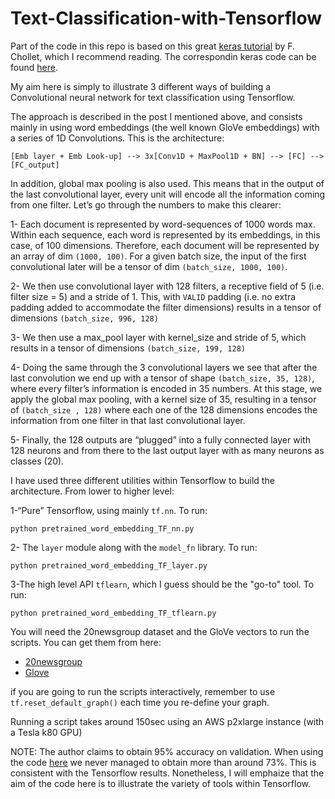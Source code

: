 # Text-Classification-with-Tensorflow

Part of the code in this repo is based on this great [keras tutorial](https://blog.keras.io/using-pre-trained-word-embeddings-in-a-keras-model.html) by F. Chollet, which I recommend reading. The correspondin keras code can be found [here](https://github.com/fchollet/keras/blob/master/examples/pretrained_word_embeddings.py).

My aim here is simply to illustrate 3 different ways of building a Convolutional neural network for text classification using Tensorflow. 

The approach is described in the post I mentioned above, and consists mainly in using word embeddings (the well known GloVe embeddings) with a series of 1D Convolutions. This is the architecture:

`[Emb layer + Emb Look-up] --> 3x[Conv1D + MaxPool1D + BN] --> [FC] --> [FC_output]`

In addition, global max pooling is also used. This means that in the output of the last convolutional layer, every unit will encode all the information coming from one filter. Let’s go through the numbers to make this clearer: 

1- Each document is represented by word-sequences of 1000 words max. Within each sequence, each word is represented by its embeddings, in this case, of 100 dimensions. Therefore, each document will be represented by an array of dim `(1000, 100)`. For a given batch size, the input of the first convolutional later will be a tensor of dim `(batch_size, 1000, 100)`.

2- We then use  convolutional layer with 128 filters, a receptive field of 5 (i.e. filter size = 5) and a stride of 1. This, with `VALID` padding (i.e. no extra padding added to accommodate the filter dimensions) results in a tensor of dimensions `(batch_size, 996, 128)`

3- We then use a max_pool layer with kernel_size and stride of 5, which results in a tensor of dimensions `(batch_size, 199, 128)`

4- Doing the same through the 3 convolutional layers we see that after the last convolution we end up with a tensor of shape `(batch_size, 35, 128)`, where every filter’s information is encoded in 35 numbers. At this stage, we apply the global max pooling, with a kernel size of 35, resulting in a tensor of `(batch_size , 128)`  where each one of the 128 dimensions encodes the information from one filter in that last convolutional layer. 

5- Finally, the 128 outputs are “plugged” into a fully connected layer with 128 neurons and from there to the last output layer with as many neurons as classes (20).

I have used three different utilities within Tensorflow to build the architecture. From lower to higher level:

1-“Pure” Tensorflow, using mainly `tf.nn`. To run: 

`python pretrained_word_embedding_TF_nn.py`

2- The `layer` module along with the `model_fn` library. To run:

`python pretrained_word_embedding_TF_layer.py`

3-The high level API `tflearn`, which I guess should be the "go-to" tool. To run:

`python pretrained_word_embedding_TF_tflearn.py`
 
You will need the 20newsgroup dataset and the GloVe vectors to run the scripts. You can get them from here: 
* [20newsgroup](http://www.cs.cmu.edu/afs/cs.cmu.edu/project/theo-20/www/data/news20.html)
* [Glove](https://nlp.stanford.edu/projects/glove/)

if you are going to run the scripts interactively, remember to use `tf.reset_default_graph()` each time you re-define your graph. 

Running a script takes around 150sec using an AWS p2xlarge instance (with a Tesla k80 GPU)

NOTE: The author claims to obtain 95% accuracy on validation. When using the code [here](https://github.com/fchollet/keras/blob/master/examples/pretrained_word_embeddings.py) we never managed to obtain more than around 73%. This is consistent with the Tensorflow results. Nonetheless, I will emphaize that the aim of the code here is to illustrate the variety of tools within Tensorflow.  
 
 
